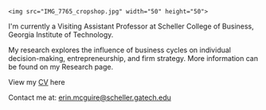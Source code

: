 

    <img src="IMG_7765_cropshop.jpg" width="50" height="50">


I'm currently a Visiting Assistant Professor at Scheller College of Business, Georgia Institute of Technology. 

My research explores the influence of business cycles on individual decision-making, entrepreneurship, and firm strategy.  More information can be found on my Research page.

View my [CV](https://drive.google.com/file/d/13-YAaMBR0gYI-uazFRwyNhGSySuLymop/view) here

Contact me at: [erin.mcguire@scheller.gatech.edu](mailto:erin.mcguire@scheller.gatech.edu)

